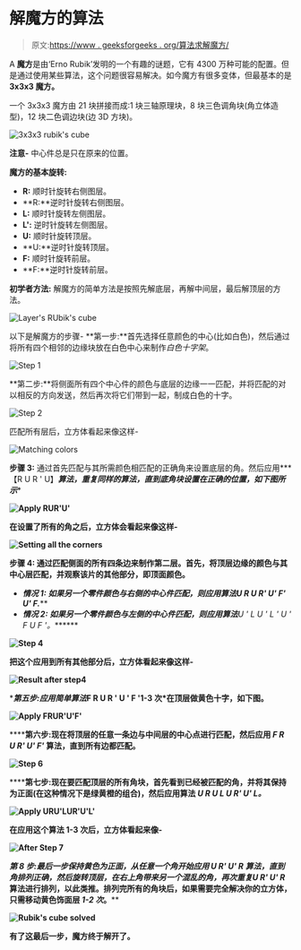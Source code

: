 # 解魔方的算法

> 原文:[https://www . geeksforgeeks . org/算法求解魔方/](https://www.geeksforgeeks.org/algorithm-to-solve-rubiks-cube/)

A **魔方**是由‘Erno Rubik’发明的一个有趣的谜题，它有 4300 万种可能的配置。但是通过使用某些算法，这个问题很容易解决。如今魔方有很多变体，但最基本的是 **3x3x3 魔方。**

一个 3x3x3 魔方由 21 块拼接而成:1 块三轴原理块，8 块三色调角块(角立体造型)，12 块二色调边块(边 3D 方块)。

![3x3x3 rubik's cube](img/6b3ad9d0918bd68a1dde97e52f98b4db.png)

**注意-**
中心件总是只在原来的位置。

**魔方的基本旋转:**

*   **R:** 顺时针旋转右侧图层。
*   **R:**逆时针旋转右侧图层。
*   **L:** 顺时针旋转左侧图层。
*   **L':** 逆时针旋转左侧图层。
*   **U:** 顺时针旋转顶层。
*   **U:**逆时针旋转顶层。
*   **F:** 顺时针旋转前层。
*   **F:**逆时针旋转前层。

**初学者方法:**
解魔方的简单方法是按照先解底层，再解中间层，最后解顶层的方法。

![Layer's RUbik's cube](img/7ef1b435406b813654c31466ee538e6c.png)

以下是解魔方的步骤-
**第一步:**首先选择任意颜色的中心(比如白色)，然后通过将所有四个相邻的边缘块放在白色中心来制作*白色十字架*。

![Step 1](img/a290e29b3a00c404ccd6a75cb4ebacc9.png)

**第二步:**将侧面所有四个中心件的颜色与底层的边缘一一匹配，并将匹配的对以相反的方向发送，然后再次将它们带到一起，制成白色的十字。

![Step 2](img/aa316cd7bf9257681ca0a293ea842fd2.png)

匹配所有层后，立方体看起来像这样-

![Matching colors](img/3b6d91745a09443d73ae191219b982dc.png)

**步骤 3:** 通过首先匹配与其所需颜色相匹配的正确角来设置底层的角。然后应用***【R U R ' U】***算法，重复同样的算法，直到底角块设置在正确的位置，如下图所示****

****![Apply RUR'U'](img/bdefdbcc17a065a55fdc9e74e5d0550e.png)****

****在设置了所有的角之后，立方体会看起来像这样-****

****![Setting all the corners](img/ce287e8ce624ac25eb6274b54853f918.png)****

******步骤 4:** 通过匹配侧面的所有四条边来制作第二层。首先，将顶层边缘的颜色与其中心层匹配，并观察该片的其他部分，即顶面颜色。****

*   ******情况 1:** 如果另一个零件颜色与右侧的中心件匹配，则应用算法*U R U R' U' F' U' F.*****
*   ******情况 2:** 如果另一个零件颜色与左侧的中心件匹配，则应用算法***U ' L U ' L ' U ' F U F '。*******

******![Step 4](img/ad1a59ba37dd51a94a57a083edaf2cf5.png)******

******把这个应用到所有其他部分后，立方体看起来像这样-******

******![Result after step4](img/600fc9e6124bb36a68b3ec2283a2e7e8.png)******

********第五步:**应用简单算法***F R U R ' U ' F '**1-3 次*在顶层做黄色十字，如下图。********

******![Apply FRUR'U'F'](img/5a49f39cc064ad811bd649ed3edb8940.png)******

********第六步:**现在将顶层的任意一条边与中间层的中心点进行匹配，然后应用 *F R U R' U' F'* 算法，直到所有边都匹配。******

****![Step 6](img/5e8e67e6c741f1ac536a54c5cb8dc1f8.png)****

******第七步:**现在要匹配顶层的所有角块，首先看到已经被匹配的角，并将其保持为正面(在这种情况下是绿黄橙的组合)，然后应用算法 *U R U L U R' U' L。*****

****![Apply URU'LUR'U'L'](img/d1987a05275393227aede5695ea72119.png)****

****在应用这个算法 1-3 次后，立方体看起来像-****

****![After Step 7](img/5e8e67e6c741f1ac536a54c5cb8dc1f8.png)****

******第 8 步**:最后一步保持黄色为正面，从任意一个角开始应用 *U R' U' R* 算法，直到角排列正确，然后旋转顶层，在右上角带来另一个混乱的角，再次重复*U R' U' R* 算法进行排列，以此类推。排列完所有的角块后，如果需要完全解决你的立方体，只需移动黄色饰面层 *1-2 次*。****

****![Rubik's cube solved](img/c307c068cabb0e1032feb91071efd5af.png)****

****有了这最后一步，魔方终于解开了。****